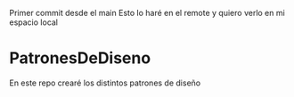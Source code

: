 Primer commit desde el main 
Esto lo haré en el remote y quiero verlo en mi espacio local 

# PatronesDeDiseno
En este repo crearé los distintos patrones de diseño
